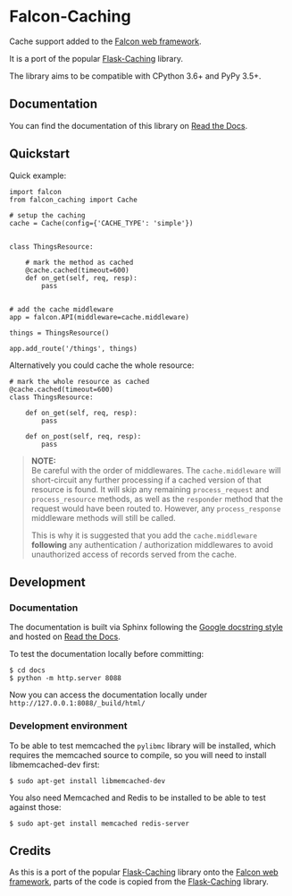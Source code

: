 # Falcon-Caching

Cache support added to the [Falcon web framework](https://github.com/falconry/falcon).

It is a port of the popular [Flask-Caching](https://github.com/sh4nks/flask-caching) library.

The library aims to be compatible with CPython 3.6+ and PyPy 3.5+.


## Documentation

You can find the documentation of this library on [Read the Docs](https://falcon-caching.readthedocs.io/en/latest/).


## Quickstart


Quick example:
```
import falcon
from falcon_caching import Cache

# setup the caching
cache = Cache(config={'CACHE_TYPE': 'simple'})


class ThingsResource:

    # mark the method as cached
    @cache.cached(timeout=600)
    def on_get(self, req, resp):
        pass


# add the cache middleware
app = falcon.API(middleware=cache.middleware)

things = ThingsResource()

app.add_route('/things', things)
```

Alternatively you could cache the whole resource:
```
# mark the whole resource as cached
@cache.cached(timeout=600)
class ThingsResource:

    def on_get(self, req, resp):
        pass

    def on_post(self, req, resp):
        pass
```

> **NOTE:**  
> Be careful with the order of middlewares. The `cache.middleware` will
short-circuit any further processing if a cached version of that resource is found.
It will skip any remaining `process_request` and `process_resource` methods,
as well as the `responder` method that the request would have been routed to.
However, any `process_response` middleware methods will still be called.
>
> This is why it is suggested that you add the `cache.middleware` **following** any
authentication / authorization middlewares to avoid unauthorized access of records
served from the cache.

## Development

### Documentation

The documentation is built via Sphinx following the 
[Google docstring style](https://www.sphinx-doc.org/en/master/usage/extensions/example_google.html#example-google) 
and hosted on [Read the Docs](https://falcon-caching.readthedocs.io/en/latest/).

To test the documentation locally before committing:
```
$ cd docs
$ python -m http.server 8088
```

Now you can access the documentation locally under `http://127.0.0.1:8088/_build/html/`

### Development environment

To be able to test memcached the `pylibmc` library will be installed, which requires
the memcached source to compile, so you will need to install libmemcached-dev first:
```
$ sudo apt-get install libmemcached-dev
```

You also need Memcached and Redis to be installed to be able to test against those:
```
$ sudo apt-get install memcached redis-server
```

## Credits

As this is a port of the popular [Flask-Caching](https://github.com/sh4nks/flask-caching) library
onto the [Falcon web framework](https://github.com/falconry/falcon), parts of the code is copied
from the [Flask-Caching](https://github.com/sh4nks/flask-caching) library.
